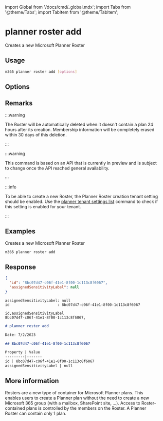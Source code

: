 <!-- DISCLAIMER: All secrets, passwords, and sensitive values in this document are examples only and not real credentials. -->
import Global from '/docs/cmd/_global.mdx';
import Tabs from '@theme/Tabs';
import TabItem from '@theme/TabItem';

# planner roster add

Creates a new Microsoft Planner Roster

## Usage

```sh
m365 planner roster add [options]
```

## Options

<Global />

## Remarks

:::warning

The Roster will be automatically deleted when it doesn't contain a plan 24 hours after its creation. Membership information will be completely erased within 30 days of this deletion.

:::

:::warning

This command is based on an API that is currently in preview and is subject to change once the API reached general availability.

:::

:::info

To be able to create a new Roster, the Planner Roster creation tenant setting should be enabled. Use the [planner tenant settings list](../tenant/tenant-settings-list.mdx) command to check if this setting is enabled for your tenant.

:::

## Examples

Creates a new Microsoft Planner Roster

```sh
m365 planner roster add
```

## Response

<Tabs>
  <TabItem value="JSON">

  ```json
  {
    "id": "8bc07d47-c06f-41e1-8f00-1c113c8f6067",
    "assignedSensitivityLabel": null
  }
  ```

  </TabItem>
  <TabItem value="Text">

  ```text
  assignedSensitivityLabel: null
  id                      : 8bc07d47-c06f-41e1-8f00-1c113c8f6067
  ```

  </TabItem>
  <TabItem value="CSV">

  ```csv
  id,assignedSensitivityLabel
  8bc07d47-c06f-41e1-8f00-1c113c8f6067,
  ```

  </TabItem>
  <TabItem value="Markdown">

  ```md
  # planner roster add

  Date: 7/2/2023

  ## 8bc07d47-c06f-41e1-8f00-1c113c8f6067

  Property | Value
  ---------|-------
  id | 8bc07d47-c06f-41e1-8f00-1c113c8f6067
  assignedSensitivityLabel | null
  ```

  </TabItem>
</Tabs>

## More information

Rosters are a new type of container for Microsoft Planner plans. This enables users to create a Planner plan without the need to create a new Microsoft 365 group (with a mailbox, SharePoint site, ...). Access to Roster-contained plans is controlled by the members on the Roster. A Planner Roster can contain only 1 plan.
